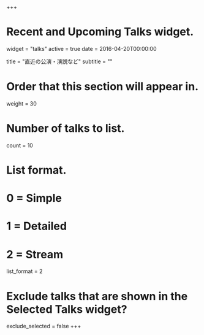 +++
# Recent and Upcoming Talks widget.
widget = "talks"
active = true
date = 2016-04-20T00:00:00

title = "直近の公演・演説など"
subtitle = ""

# Order that this section will appear in.
weight = 30

# Number of talks to list.
count = 10

# List format.
#   0 = Simple
#   1 = Detailed
#   2 = Stream
list_format = 2

# Exclude talks that are shown in the Selected Talks widget?
exclude_selected = false
+++

